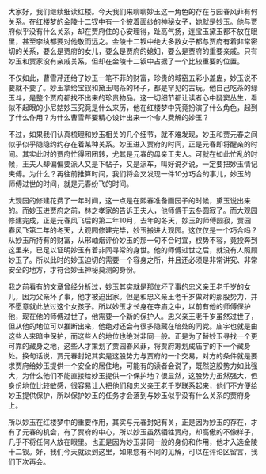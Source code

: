 
大家好，我们继续细读红楼。今天我们来聊聊妙玉这一角色的存在与园春风菲有何关系。在红楼梦的金陵十二钗中有一个披着面纱的神秘女子，她就是妙玉。他与贾府似乎没有什么关系，却在贾府住的心安理得，趾高气扬，连宝玉黛玉都不放在眼里，甚至李纨都要对他敬而远之。金陵十二钗中绝大多数女子都与贾府有着非常密切的关系，要么是贾府的女儿，要么是贾府的媳妇，要么是贾府的重要亲戚。只有妙玉和贾家没有亲戚关系，但却在金陵十二钗中占据了一个比较重要的位置。

不仅如此，曹雪芹还给了妙玉一笔不菲的财富，珍贵的城窑五彩小盖盅，妙玉说不要就不要了。妙玉拿给宝钗和黛玉喝茶的杯子，都是罕见的古玩。他自己吃茶的绿玉斗，是整个贾府都找不出来的珍贵物品。这一切细节都让读者心中疑窦丛生，看似不起眼的小尼姑妙玉究竟是什么来历，他在红楼梦中究竟扮演了什么角色，起到了什么作用？为什么曹雪芹要精心设计出来一个令人费解的妙玉？

不过，如果我们认真梳理和妙玉相关的几个细节，就不难发现，妙玉和贾元春之间似乎似乎隐隐约约存在着某种关系。妙玉进入贾府的时间，正是元春即将醒亲的时间。其实此时的贾府忙得团团转，尤其是元春的母亲王夫人。可就在如此忙乱的时候，王夫人却偏偏要派人又是下帖子，又是派车，叫好说歹说，一定要把妙玉情记夹傅。为什么？再往前推算时间，我们将会又发现一件10分巧合的事儿，妙玉的师傅过世的时间，就是元春纷飞的时间。

大观园的修建花费了一年时间，这一点是在熙春准备画园子的时候，黛玉说出来的。而妙玉进贾府之前，林之孝家的告诉王夫人，他师傅于去冬圆寂了。而大观园修建完成，正是元春风飞后的第二年10月，去年的冬天，妙玉的师傅圆寂，贾园春风飞第二年的冬天，大观园修建完毕，妙玉搬进大观园。这仅仅是一个巧合吗？从妙玉所持有的财富，从邢岫烟评价妙玉的那一句不合时宜，权势不容，竟投奔到这里来，已足以证明妙玉有着非同寻常的身世。他的师傅过世之后，就没有人照顾妙玉了。所以此时的妙玉迫切的需要一个容身之所，并且还必须是非常讲究、非常安全的地方，才符合妙玉神秘莫测的身份。

我之前看有的文章曾经分析过，妙玉其实就是那位坏了事的忠义亲王老千岁的女儿，因为父亲坏了事，他才被迫出家。但是和忠义亲王老千岁做对的那股势力，并不愿意就此放过这个女孩子。所以妙玉才长身在寺庙之中，以前有他的师傅保护他，现在他的师傅过世了，他需要一个新的保护人。忠义亲王老千岁虽然过世了，但从他的地位可以推断出来，他绝对还会有很多隐藏在暗处的同党。庙宇也就是由这些人来暗中保护，而这些人的地位也绝对非同一般。正是为了替妙玉寻找一个更可靠的藏身之地，这些人才策划了贾园春风菲，将贾府筹划成庙宇的下一个藏身处。换句话说，贾元春封妃其实是这股势力与贾府的一个交易，对方的条件就是要求贾府给妙玉提供一个安全的居住地，可能有的读者会说了，既然这股势力如此强大，为什么他们不能直接给妙玉提供一个保护地？很显然，这股势力虽然强大，但身份地位比较敏感，很容易让人把他们和忠义亲王老千岁联系起来，他们不方便给妙玉提供保护，所以保护妙玉的任务才会落到与妙玉似乎没有什么关系的贾府身上。

所以妙玉在红楼梦中的重要作用，其实与元春封妃有关，正是因为妙玉的存在，才有了元春的机会，有了贾府的中心，所以妙玉虽然牺牲贾府，却高傲的不像样子，几乎不将任何人放在眼里。也正是因为妙玉非同一般的身份和作用，他才入选金陵十二钗。好，我们今天就读到这里，如果您有不同的见解，可以在评论区留言，我们下次再会。


